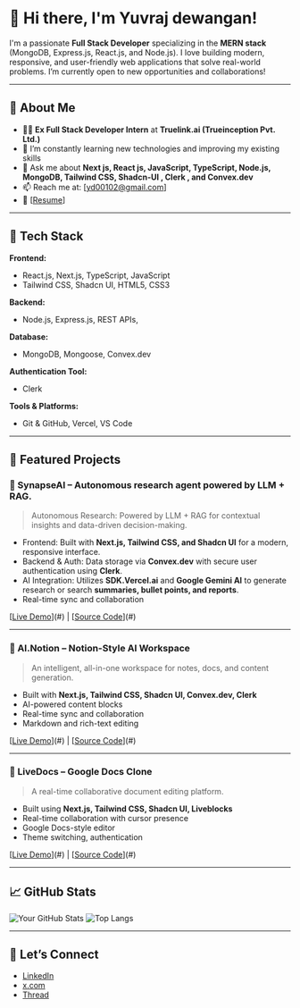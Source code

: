# 👋 Hi there, I'm Yuvraj dewangan!

I'm a passionate **Full Stack Developer** specializing in the **MERN stack** (MongoDB, Express.js, React.js, and Node.js). I love building modern, responsive, and user-friendly web applications that solve real-world problems. I’m currently open to new opportunities and collaborations!

---

## 💼 About Me

- 🧑‍💻 **Ex Full Stack Developer Intern** at **Truelink.ai (Trueinception Pvt. Ltd.)**
- 🌱 I’m constantly learning new technologies and improving my existing skills
- 💬 Ask me about **Next js, React js, JavaScript, TypeScript, Node.js, MongoDB, Tailwind CSS, Shadcn-UI , Clerk , and Convex.dev**
- 📫 Reach me at: [yd00102@gmail.com]  
- 📄 [[Resume](https://docs.google.com/document/d/1O6TiyoY3atdC-dUlbPw1PjrValSIRae9d4cCOb7qsz0/edit)]

---

## 🔧 Tech Stack

**Frontend:**
- React.js, Next.js, TypeScript, JavaScript
- Tailwind CSS, Shadcn UI, HTML5, CSS3

**Backend:**
- Node.js, Express.js, REST APIs,

**Database:**
- MongoDB, Mongoose, Convex.dev

**Authentication Tool:**
- Clerk

**Tools & Platforms:**
- Git & GitHub, Vercel, VS Code

---

## 📌 Featured Projects

### 🚀 SynapseAI – Autonomous research agent powered by LLM + RAG.
> Autonomous Research: Powered by LLM + RAG for contextual insights and data-driven decision-making.

- Frontend: Built with **Next.js, Tailwind CSS, and Shadcn UI** for a modern, responsive interface.
- Backend & Auth: Data storage via **Convex.dev** with secure user authentication using **Clerk**.
- AI Integration: Utilizes **SDK.Vercel.ai** and **Google Gemini AI** to generate research or search **summaries, bullet points, and reports**.
- Real-time sync and collaboration

[[Live Demo](https://synapse-ai-virid.vercel.app/)](#) | [[Source Code](https://github.com/yuvidew/SynapseAI)](#)

---

### 🧠 AI.Notion – Notion-Style AI Workspace
> An intelligent, all-in-one workspace for notes, docs, and content generation.

- Built with **Next.js, Tailwind CSS, Shadcn UI, Convex.dev, Clerk**
- AI-powered content blocks
- Real-time sync and collaboration
- Markdown and rich-text editing

[[Live Demo](https://ai-notion-phi.vercel.app)](#) | [[Source Code](https://github.com/yuvidew/ai.notion)](#)

---

### 📝 LiveDocs – Google Docs Clone
> A real-time collaborative document editing platform.

- Built using **Next.js, Tailwind CSS, Shadcn UI, Liveblocks**
- Real-time collaboration with cursor presence
- Google Docs-style editor
- Theme switching, authentication

[[Live Demo](https://livedocs-roan-eight.vercel.app/)](#) | [[Source Code](http://github.com/yuvidew/livedocs)](#)

---


## 📈 GitHub Stats

![Your GitHub Stats](https://github-readme-stats.vercel.app/api?username=yuvidew&show_icons=true&theme=radical)
![Top Langs](https://github-readme-stats.vercel.app/api/top-langs/?username=yuvidew&layout=compact&theme=radical)

---

## 🤝 Let’s Connect

- [LinkedIn](linkedin.com/in/yuvraj-dewangan-435b36269/)
- [x.com](https://x.com/Yuvidew108)
- [Thread](https://www.threads.com/@yuvi_dew_108)
